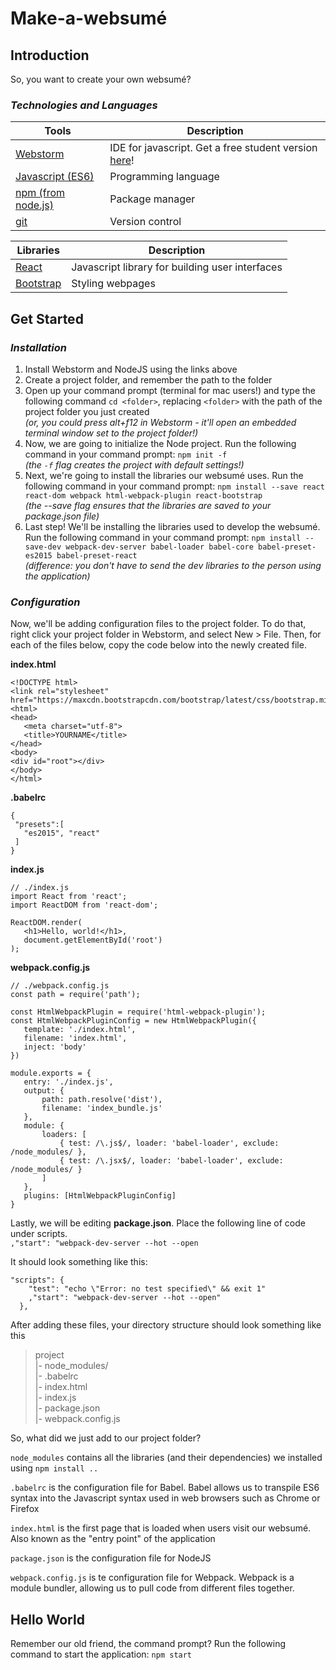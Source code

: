 # Make-a-websumé

## Introduction

So, you want to create your own websumé?  

### _Technologies and Languages_

Tools|Description
-----|-----------
[Webstorm](https://www.jetbrains.com/webstorm/)|IDE for javascript. Get a free student version [here](https://www.jetbrains.com/student/)!
[Javascript (ES6)](http://es6-features.org/)|Programming language
[npm (from node.js)](https://nodejs.org/en/)|Package manager
[git](https://git-scm.com/)|Version control

Libraries | Description
-----------|------------
[React](https://facebook.github.io/react/)|Javascript library for building user interfaces
[Bootstrap](http://getbootstrap.com/)|Styling webpages

##  Get Started

### _Installation_

1. Install Webstorm and NodeJS using the links above
2. Create a project folder, and remember the path to the folder
3. Open up your command prompt (terminal for mac users!) and type the following command
`cd <folder>`, replacing `<folder>` with the path of the project folder you just created
<br>_(or, you could press alt+f12 in Webstorm - it'll open an embedded terminal window set to the project folder!)_
4. Now, we are going to initialize the Node project. Run the following command in your command prompt: `npm init -f`
<br>_(the `-f` flag creates the project with default settings!)_
5. Next, we're going to install the libraries our websumé uses. Run the following command in your command prompt: `npm install --save react react-dom webpack html-webpack-plugin react-bootstrap`
<br> _(the --save flag ensures that the libraries are saved to your package.json file)_
6. Last step! We'll be installing the libraries used to develop the websumé. Run the following command in your command prompt: `npm install --save-dev webpack-dev-server babel-loader babel-core babel-preset-es2015 babel-preset-react`
<br> _(difference: you don't have to send the dev libraries to the person using the application)_

### _Configuration_

Now, we'll be adding configuration files to the project folder. To do that, right click your project folder in Webstorm, and select New > File. Then, for each of the files below, copy the code below into the newly created file.

__index.html__
~~~~
<!DOCTYPE html>
<link rel="stylesheet" href="https://maxcdn.bootstrapcdn.com/bootstrap/latest/css/bootstrap.min.css">
<html>
<head>
   <meta charset="utf-8">
   <title>YOURNAME</title>
</head>
<body>
<div id="root"></div>
</body>
</html>
~~~~

__.babelrc__
~~~~
{
 "presets":[
   "es2015", "react"
 ]
}
~~~~

__index.js__
~~~~
// ./index.js
import React from 'react';
import ReactDOM from 'react-dom';

ReactDOM.render(
   <h1>Hello, world!</h1>,
   document.getElementById('root')
);
~~~~

__webpack.config.js__
~~~~
// ./webpack.config.js
const path = require('path');

const HtmlWebpackPlugin = require('html-webpack-plugin');
const HtmlWebpackPluginConfig = new HtmlWebpackPlugin({
   template: './index.html',
   filename: 'index.html',
   inject: 'body'
})

module.exports = {
   entry: './index.js',
   output: {
       path: path.resolve('dist'),
       filename: 'index_bundle.js'
   },
   module: {
       loaders: [
           { test: /\.js$/, loader: 'babel-loader', exclude: /node_modules/ },
           { test: /\.jsx$/, loader: 'babel-loader', exclude: /node_modules/ }
       ]
   },
   plugins: [HtmlWebpackPluginConfig]
}
~~~~

Lastly, we will be editing __package.json__. Place the following line of code under scripts.<br/>
`,"start": "webpack-dev-server --hot --open`<br/>

It should look something like this:
~~~~
"scripts": {
    "test": "echo \"Error: no test specified\" && exit 1"
    ,"start": "webpack-dev-server --hot --open"
  },
~~~~


After adding these files, your directory structure should look something like this
> project
> <br/>|- node_modules/
> <br/>|- .babelrc
> <br/>|- index.html
> <br/>|- index.js
> <br/>|- package.json
> <br/>|- webpack.config.js

So, what did we just add to our project folder?

`node_modules` contains all the libraries (and their dependencies) we installed using `npm install ..`

`.babelrc` is the configuration file for Babel. Babel allows us to transpile ES6 syntax into the Javascript syntax used in web browsers such as Chrome or Firefox

`index.html` is the first page that is loaded when users visit our websumé. Also known as the "entry point" of the application

`package.json` is the configuration file for NodeJS

`webpack.config.js` is te configuration file for Webpack. Webpack is a module bundler, allowing us to pull code from different files together.

## Hello World

Remember our old friend, the command prompt? Run the following command to start the application: `npm start`
